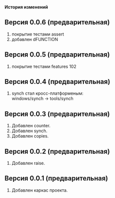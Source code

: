 
**История изменений**  

**Версия 0.0.6 (предварительная)**  
----------------------------------
1) покрытие тестами assert  
2) добавлен dFUNCTION  

**Версия 0.0.5 (предварительная)**  
----------------------------------
1) покрытие тестами features 102  

**Версия 0.0.4 (предварительная)**  
----------------------------------
1) synch стал кросс-платформеным:  
   windows/synch -> tools/synch  

**Версия 0.0.3 (предварительная)**  
----------------------------------
1) Добавлен counter.  
2) Добавлен synch.  
3) Добавлен copies.  

**Версия 0.0.2 (предварительная)**  
----------------------------------
1) Добавлен raise.  

**Версия 0.0.1 (предварительная)**  
----------------------------------
1) Добавлен каркас проекта.  
